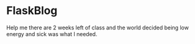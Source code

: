 # FlaskBlog
Help me there are 2 weeks left of class and the world decided being low energy and sick was what I needed.
